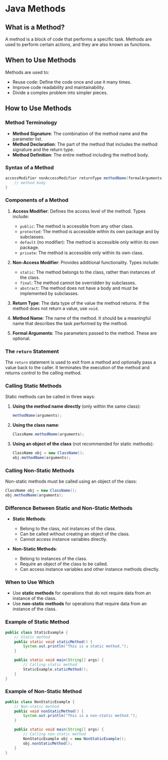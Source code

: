 # Java Methods

## What is a Method?

A method is a block of code that performs a specific task. Methods are used to perform certain actions, and they are also known as functions.

## When to Use Methods

Methods are used to:
- Reuse code: Define the code once and use it many times.
- Improve code readability and maintainability.
- Divide a complex problem into simpler pieces.

## How to Use Methods

### Method Terminology

- **Method Signature**: The combination of the method name and the parameter list.
- **Method Declaration**: The part of the method that includes the method signature and the return type.
- **Method Definition**: The entire method including the method body.

### Syntax of a Method

```java
accessModifier nonAccessModifier returnType methodName(formalArguments) {
    // method body
}
```

### Components of a Method

1. **Access Modifier**: Defines the access level of the method. Types include:
   - `public`: The method is accessible from any other class.
   - `protected`: The method is accessible within its own package and by subclasses.
   - `default` (no modifier): The method is accessible only within its own package.
   - `private`: The method is accessible only within its own class.

2. **Non-Access Modifier**: Provides additional functionality. Types include:
   - `static`: The method belongs to the class, rather than instances of the class.
   - `final`: The method cannot be overridden by subclasses.
   - `abstract`: The method does not have a body and must be implemented by subclasses.

3. **Return Type**: The data type of the value the method returns. If the method does not return a value, use `void`.

4. **Method Name**: The name of the method. It should be a meaningful name that describes the task performed by the method.

5. **Formal Arguments**: The parameters passed to the method. These are optional.

### The `return` Statement

The `return` statement is used to exit from a method and optionally pass a value back to the caller. It terminates the execution of the method and returns control to the calling method.

### Calling Static Methods

Static methods can be called in three ways:
1. **Using the method name directly** (only within the same class):
   ```java
   methodName(arguments);
   ```
2. **Using the class name**:
   ```java
   ClassName.methodName(arguments);
   ```
3. **Using an object of the class** (not recommended for static methods):
   ```java
   ClassName obj = new ClassName();
   obj.methodName(arguments);
   ```

### Calling Non-Static Methods

Non-static methods must be called using an object of the class:
```java
ClassName obj = new ClassName();
obj.methodName(arguments);
```

### Difference Between Static and Non-Static Methods

- **Static Methods**:
  - Belong to the class, not instances of the class.
  - Can be called without creating an object of the class.
  - Cannot access instance variables directly.

- **Non-Static Methods**:
  - Belong to instances of the class.
  - Require an object of the class to be called.
  - Can access instance variables and other instance methods directly.

### When to Use Which

- Use **static methods** for operations that do not require data from an instance of the class.
- Use **non-static methods** for operations that require data from an instance of the class.

### Example of Static Method

```java
public class StaticExample {
    // Static method
    public static void staticMethod() {
        System.out.println("This is a static method.");
    }

    public static void main(String[] args) {
        // Calling static method
        StaticExample.staticMethod();
    }
}
```

### Example of Non-Static Method

```java
public class NonStaticExample {
    // Non-static method
    public void nonStaticMethod() {
        System.out.println("This is a non-static method.");
    }

    public static void main(String[] args) {
        // Calling non-static method
        NonStaticExample obj = new NonStaticExample();
        obj.nonStaticMethod();
    }
}
```

